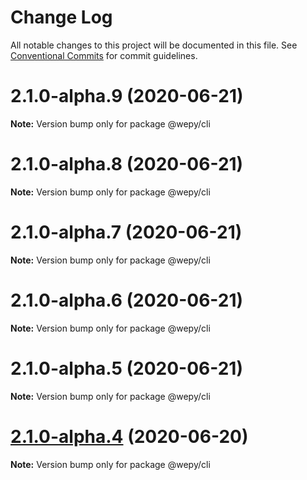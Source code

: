 # Change Log

All notable changes to this project will be documented in this file.
See [Conventional Commits](https://conventionalcommits.org) for commit guidelines.

# 2.1.0-alpha.9 (2020-06-21)

**Note:** Version bump only for package @wepy/cli





# 2.1.0-alpha.8 (2020-06-21)

**Note:** Version bump only for package @wepy/cli





# 2.1.0-alpha.7 (2020-06-21)

**Note:** Version bump only for package @wepy/cli





# 2.1.0-alpha.6 (2020-06-21)

**Note:** Version bump only for package @wepy/cli





# 2.1.0-alpha.5 (2020-06-21)

**Note:** Version bump only for package @wepy/cli





# [2.1.0-alpha.4](https://github.com/wepyjs/wepy/compare/v2.1.0-alpha.2...v2.1.0-alpha.4) (2020-06-20)

**Note:** Version bump only for package @wepy/cli
